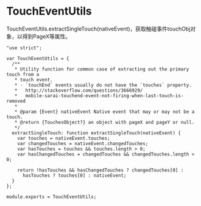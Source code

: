 # TouchEventUtils

TouchEventUtils.extractSingleTouch(nativeEvent)，获取触碰事件touchObj对象，以得到PageX等属性。

    "use strict";
    
    var TouchEventUtils = {
      /**
       * Utility function for common case of extracting out the primary touch from a
       * touch event.
       * - `touchEnd` events usually do not have the `touches` property.
       *   http://stackoverflow.com/questions/3666929/
       *   mobile-sarai-touchend-event-not-firing-when-last-touch-is-removed
       *
       * @param {Event} nativeEvent Native event that may or may not be a touch.
       * @return {TouchesObject?} an object with pageX and pageY or null.
       */
      extractSingleTouch: function extractSingleTouch(nativeEvent) {
        var touches = nativeEvent.touches;
        var changedTouches = nativeEvent.changedTouches;
        var hasTouches = touches && touches.length > 0;
        var hasChangedTouches = changedTouches && changedTouches.length > 0;
    
        return !hasTouches && hasChangedTouches ? changedTouches[0] : 
          hasTouches ? touches[0] : nativeEvent;
      }
    };

    module.exports = TouchEventUtils;